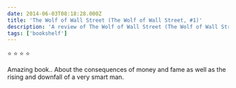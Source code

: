 ```yaml
---    
date: 2014-06-03T08:18:28.000Z
title: 'The Wolf of Wall Street (The Wolf of Wall Street, #1)'
description: 'A review of The Wolf of Wall Street (The Wolf of Wall Street, #1)'
tags: ['bookshelf']
---   
```

⭐ ⭐ ⭐ ⭐ 

Amazing book.. About the consequences of money and fame as well as the rising and downfall of a very smart man. 